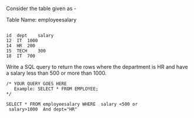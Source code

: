 Consider the table given as -


Table Name: employeesalary

```

id	dept	salary
12	IT	1000
14	HR	200
15	TECH	300
18	IT	700

```
Write a SQL query to return the rows where the department is HR and have a salary less than 500 or more than 1000.

```
/* YOUR QUERY GOES HERE
   Example: SELECT * FROM EMPLOYEE; 
*/

SELECT * FROM employeesalary WHERE  salary <500 or 
 salary>1000  And dept="HR" 

```




